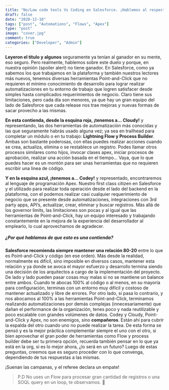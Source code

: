 ```yaml
---
title: "No/Low code tools Vs Coding en Salesforce. ¡Hablemos al respecto!"
draft: false
date: "2020-12-10"
tags: ["post", "Automations", "Flows", "Apex"]
type: "post"
image: "cover.jpg"
comment: true
categories: ["Developer", "Admin"]
---
```


**Leyeron el título y algunos** seguramente ya tenían al ganador en su mente, eso seguro. Pero realmente, hablemos sobre este duelo y porque, en nuestra opinión (spoiler alert) no tiene ganador.
En Salesforce, como ya sabemos los que trabajamos en la plataforma y también nuestros lectores más nuevos, tenemos diversas herramientas Point-and-Click que no requieren el mínimo conocimiento de desarrollo para lograr realizar automatizaciones en tu entorno de trabajo que logren satisfacer desde simples hasta complicados requerimientos de negocio. Claro tiene sus limitaciones, pero cada día son menores, ya que hay un gran equipo del lado de Salesforce que cada release nos trae mejoras y nuevas formas de sacar provecho a las mismas.

**En esta contienda, desde la esquina roja, ¡tenemos a… Cloudy!** y representando, las dos herramientas de automatización más conocidas y las que seguramente habrás usado alguna vez; ya sea en trailhead para completar un módulo o en tu trabajo: **Lightning Flow y Process Builder**. Ambas son bastante poderosas, con ellas puedes realizar acciones cuando se crea, actualiza, elimina o se restablece un registro. Podes llamar otros procesos similares como hijos, invocar clases apex, iniciar procesos de aprobación, realizar una acción basada en el tiempo… Vaya, que lo que puedes hacer es un montón para ser unas herramientas que no requieren escribir una línea de código.

**Y en la esquina azul, ¡tenemos a… Codey!** y representado, encontraremos al lenguaje de programación Apex. Nuestro first class citizen en Salesforce y el utilizado para realizar toda operación desde el lado del backend en la plataforma, con el podemos realizar casi cualquier requerimiento de negocio que se presente desde automatizaciones, integraciones con 3rd party apps, API’s, actualizar, crear, eliminar y buscar registros. Más allá de los governor limits, las limitaciones son pocas y al igual que las herramientas de Point-and-Click, hay un equipo interesado y trabajando constantemente en la mejora de la experiencia del desarrollador al emplearlo, lo cual aprovechamos de agradecer.

##### ¿Por qué hablamos de que esto es una contienda?

**Salesforce recomienda siempre mantener una relación 80-20** entre lo que es Point-and-Click y código (en ese orden). Más desde la realidad, normalmente es difícil, sino imposible en diversos casos, mantener esta relación y ya donde se avoca el mayor esfuerzo y desarrollo termina siendo una decisión de los arquitectos a cargo de la implementación del proyecto.  
De lado y lado pueden pasar cosas muy malas si no se mantiene un balance entre ambos. Cuando te abocas 100% al código o al menos, en su mayoría para configuración, terminas con un entorno muy difícil y costoso de mantener actualizado y libre de errores. Por otro lado, si pasa lo contrario, y nos abocamos al 100% a las herramientas Point-and-Click, terminamos realizando automatizaciones por demás complejas (innecesariamente) que dañan el performance de la organización, tenes poco y nada reutilizable y poco escalable con grandes volúmenes de datos.
Codey y Cloudy, Point-and-Click y Apex, no son enemigos, sino **compañeros**. Están ahí para cubrir la espalda del otro cuando uno no puede realizar la tarea. De esta forma se pensó y es la mejor práctica complementar siempre el uno con el otro, si bien aprovechar el gran poder de herramientas como Flow y process builder debe ser tu primera opción, recuerda también pensar en lo que ya está en la org, si es lo mejor ahora, ¿lo será en un futuro? Luego de estas preguntas, creemos que es seguro proceder con lo que convenga, dependiendo de tus respuestas a las mismas.

¡Suenan las campanas, y el referee declara un empate!

> P.D No uses un Flow para procesar gran cantidad de registros o una SOQL query en un loop, te observamos. 🧐
